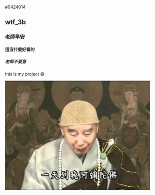 #0424014
## wtf_3b
### 老師早安
#### 這沒什麼好看的
##### 老師不要急
this is my project
:smile:

![](hqdefault.jpg)
